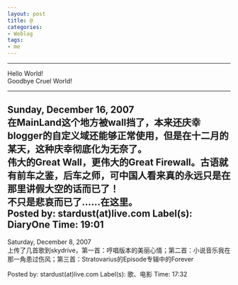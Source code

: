 ```yaml
---
layout: post
title: @
categories:
- Weblog
tags:
- me
---
```

**********
Hello World!    
Goodbye Cruel World!
**********
Sunday, December 16, 2007    
在MainLand这个地方被wall挡了，本来还庆幸blogger的自定义域还能够正常使用，但是在十二月的某天，这种庆幸彻底化为无奈了。    
伟大的Great Wall，更伟大的Great Firewall。古语就有前车之鉴，后车之师，可中国人看来真的永远只是在那里讲假大空的话而已了！    
不只是悲哀而已了……在这里。    
Posted by: stardust(at)live.com Label(s): DiaryOne Time: 19:01
----------
Saturday, December 8, 2007    
上传了几首歌到skydrive，第一首：哼唱版本的美丽心情；第二首：小说音乐我在那一角患过伤风；第三首：Stratovarius的Episode专辑中的Forever      
  
Posted by: stardust(at)live.com Label(s): 歌、电影 Time: 17:32